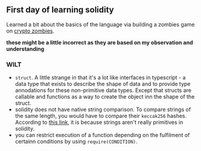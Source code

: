 ## First day of learning solidity

Learned a bit about the basics of the language via building a zombies game on [crypto zombies](https://cryptozombies.io/).

**these might be a little incorrect as they are based on my observation and understanding**

### WILT

- `struct`. A little strange in that it's a lot like interfaces in typescript - a data type that exists to describe the shape of data and to provide type annodations for these non-primitive data types. Except that structs are callable and functions as a way to create the object inn the shape of the struct.
- solidity does not have native string comparison. To compare strings of the same length, you would have to compare their `keccak256` hashes. According to [this link](https://ethereum.stackexchange.com/a/68069), it is because strings aren't really primitives in solidity.
- you can restrict execution of a function depending on the fulfilment of certainn conditions by using `require(CONDITION)`.
